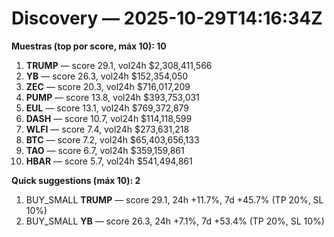# Discovery — 2025-10-29T14:16:34Z

**Muestras (top por score, máx 10): 10**

1. **TRUMP** — score 29.1, vol24h $2,308,411,566
2. **YB** — score 26.3, vol24h $152,354,050
3. **ZEC** — score 20.3, vol24h $716,017,209
4. **PUMP** — score 13.8, vol24h $393,753,031
5. **EUL** — score 13.1, vol24h $769,372,879
6. **DASH** — score 10.7, vol24h $114,118,599
7. **WLFI** — score 7.4, vol24h $273,631,218
8. **BTC** — score 7.2, vol24h $65,403,656,133
9. **TAO** — score 6.7, vol24h $359,159,861
10. **HBAR** — score 5.7, vol24h $541,494,861

**Quick suggestions (máx 10): 2**

1. BUY_SMALL **TRUMP** — score 29.1, 24h +11.7%, 7d +45.7% (TP 20%, SL 10%)
2. BUY_SMALL **YB** — score 26.3, 24h +7.1%, 7d +53.4% (TP 20%, SL 10%)
